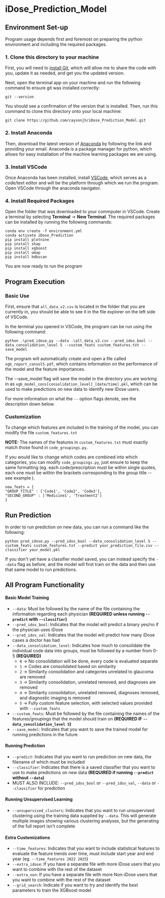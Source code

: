 # iDose_Prediction_Model

## Environment Set-up

Program usage depends first and foremost on preparing the python environment and including the required packages. 

### 1. Clone this directory to your machine

First, you will need to [install Git](https://git-scm.com/downloads/win), which will allow me to share the code with you, update it as needed, and get you the updated version.

Next, open the terminal app on your machine and run the following command to ensure git was installed correctly: 

```
git --version
```

You should see a confirmation of the version that is installed. Then, run this command to clone this directory onto your local machine: 

```
git clone https://github.com/caysonjh/iDose_Prediction_Model.git
```

### 2. Install Anaconda

Then, download the latest version of [Anaconda](https://www.anaconda.com/download) by following the link and providing your email. Anaconda is a package manager for python, which allows for easy installation of the machine learning packages we are using. 

### 3. Install VSCode

Once Anaconda has been installed, install [VSCode](https://code.visualstudio.com/download), which serves as a code/text editor and will be the platform through which we run the program. Open VSCode through the anaconda navigator. 

### 4. Install Required Packages

Open the folder that was downloaded to your commputer in VSCode. Create a terminal by selecting **Terminal** → **New Terminal**. The required packages can be installed by running the following commands: 

```
conda env create -f environment.yml
conda activate iDose_Prediction
pip install plotnine
pip install shap
pip install xgboost
pip install umap 
pip install hdbscan
```

You are now ready to run the program

## Program Execution 

### Basic Use

First, ensure that `all_data_v2.csv` is located in the folder that you are currently in, you should be able to see it in the file explorer on the left side of VSCode. 

In the terminal you opened in VSCode, the program can be run using the following command: 

```
python .\pred_idose.py --data .\all_data_v2.csv --pred_idos_bool --data_consolidation_level 5 --custom_feats custom_features.txt --save_model
```

The program will automatically create and open a file called `xgb_report_consol5.pdf`, which contains information on the performance of the model and the feature importances. 

The --save_model flag will save the model in the directory you are working in as `xgb_model_cons[consolidation_level]_[date/time].pkl`, which can be used to make predictions on new data to identify new iDose users. 

For more information on what the `--` option flags denote, see the description down below. 

### Customization 

To change which features are included in the training of the model, you can modify the file `custom_features.txt`

**NOTE:** The names of the features in `custom_features.txt` must exactly match those found in `code_groupings.py`. 

If you would like to change which codes are combined into which categories, you can modify `code_groupings.py`, just ensure to keep the same formatting (eg. each code/prescription must be within single quotes, each one must be within the brackets corresponding to the group title -- see example ).
```
new_feats = {
"GROUP_TITLE" : ['Code1', 'Code2', 'Code3'],
"SECOND_GROUP" : ['Medicine1', 'Treatment2']
}
```

## Run Prediction

In order to run prediction on new data, you can run a command like the following: 

```
python pred_idose.py --pred_idos_bool --data_consolidation_level 5 --custom_feats custom_features.txt --predict your_prediction_file.csv --classifier your_model.pkl
```

If you don't yet have a classifier model saved, you can instead specify the `--data` flag as before, and the model will first train on the data and then use that same model to run predictions. 

## All Program Functionality 

#### Basic Model Training
- `--data`: Must be followed by the name of the file containing the information regarding each physician **(REQUIRED unless running `--predict` with `--classifier`)**
- `--pred_idos_bool`: Indicates that the model will predict a binary yes/no if the physician uses iDose
- `--pred_idos_val`: Indicates that the model will predict how many iDose cases a doctor has had
- `--data_consolidation_level`: Indicates how much to consolidate the individual code data into groups, must be followed by a number from 0-5 **(REQUIRED)**
    - `0` → No consolidation will be done, every code is evaluated separate
    - `1` → Codes are consolidated based on similarity 
    - `2` → Similarity consolidation and categories unrelated to glaucoma are removed
    - `3` → Similarity consolidation, unrelated removed, and diagnoses are removed 
    - `4` → Similarity consolidation, unrelated removed, diagnoses removed, and diagnostic imaging is removed
    - `5` → Fully custom feature selection, with selected values provided with `--custom_feats`
- `--custom_feats`: Must be followed by the file containing the names of the features/groupings that the model should train on **(REQUIRED IF `--data_consolidation_level 5`)**
- `--save_model`: Indicates that you want to save the trained model for running predictions in the future

#### Running Prediction
- `--predict`: Indicates that you want to run prediction on new data, the filename of which must be included
- `--classifier`: Indicates that there is a saved classifier that you want to use to make predictions on new data **(REQUIRED if running `--predict` without `--data`)**
- MUST ALSO INCLUDE: `--pred_idos_bool` or `--pred_idos_val`, `--data` or `--classifier` for prediction

#### Running Unsupervised Learning
- `--unsupervised_clusters`: Indicates that you want to run unsupervised clustering using the training data supplied by `--data`. This will generate multiple images showing various clustering analyses, but the generating of the full report isn't complete

#### Extra Customizations
- `--time_features`: Indicates that you want to include statistical features to evaluate the feature trends over time, must include start year and end year (eg. `--time_features 2022 2025`)
- `--extra_idose`: If you have a separate file with more iDose users that you want to combine with the rest of the dataset
- `--extra_non`: If you have a separate file with more Non-iDose users that you want to combine with the rest of the dataset
- `--grid_search`: Indicate if you want to try and identify the best parameters to train the XGBoost model